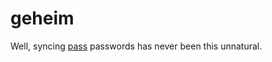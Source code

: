 # geheim #

Well, syncing [pass](https://www.passwordstore.org/) passwords has never been this unnatural.
